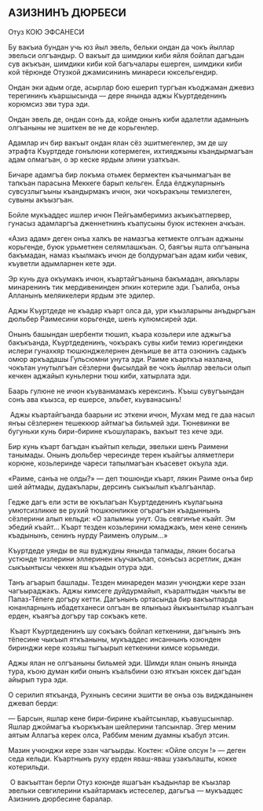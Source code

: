 ## АЗИЗНИНЪ ДЮРБЕСИ

Отуз КОЮ ЭФСАНЕСИ

Бу вакъиа бундан учь юз йыл эвель, бельки ондан да чокъ йыллар эвельси олгъандыр.
О вакъыт да шимдики киби яйля бойлап дагъдан сув акъкъан, шимдики киби кой багъчалары ешерген, шимдики киби кой тёрюнде Отузкой джамисининъ минареси юксельгендир.

Ондан эки адым огде, асырлар бою ешерип тургъан къоджаман джевиз терегининъ къаршысында — дере янында аджы Къуртдеденинъ корюмсиз эви тура эди.

Ондан эвель де, ондан сонъ да, койде онынъ киби адалетли адамнынъ олгъаныны не эшиткен ве не де корьгенлер.

Адамлар ич бир вакъыт ондан ялан сёз эшитмегенлер, эм де шу этрафта Къуртдеде гонълюни котермеген, ихтияджыны къандырмагъан адам олмагъан, о эр кеске ярдым элини узаткъан.

Бичаре адамгъа бир локъма отьмек бермектен къачынмагъан ве тапкъан парасына Меккеге барып кельген.
Ёлда ёлджуларнынъ сувсузлыгъыны къандырмакъ ичюн, эки чокъракъны темизлеген, сувыны акъызгъан.

Бойле мукъаддес ишлер ичюн Пейгьамберимиз акъикъатпервер, гунасыз адамларгъа дженнетнинъ къапусыны буюк истекнен ачкъан.

«Азиз адам» деген онъа халкъ ве намазгъа кетмекте олгъан аджыны корьгенде, буюк урьметнен селямлашкъан.
О, баягъы яшта олгъанына бакъмадан, намаз къылмакъ ичюн де болдурмагъан адам киби чевик, къуветли адымларнен кете эди.

Эр кунь дуа окъумакъ ичюн, къартайгъанына бакъмадан, аякълары минаренинъ тик мердивенинден эпкин котериле эди.
Гъалиба, онъа Алланынъ меляикелери ярдым эте эдилер.

Аджы Къуртдеде не къадар къарт олса да, ури къызларыны анъдыргъан дюльбер Раимесини корьгенде, шенъ кулюмсирей эди.

Онынъ башындан шербенти тюшип, къара козьлери иле аджыгъа бакъкъанда, Къуртдеденинъ, чокъракъ сувы киби темиз юрегиндеки ислери гунахкяр тюшюнджелернен денъише ве атта озюнинъ садыкъ омюр аркъадашы Гульсюмни унута эди.
Раиме къарткъа назлана, чокътан унутылгъан сёзлерни фысылдай ве чокъ йыллар эвельси олып кечкен аджайып куньлерни тюш киби, хатырлата эди.

Баарь гулюне не ичюн къуванмамакъ керексинъ.
Къыш сувугъындан сонъ ава къызса, ер ешерсе, эльбет, кьуванасынъ!

 Аджы къартайгъанда баарьни ис эткени ичюн, Мухам мед ге даа насыл янъы сёзлернен тешеккюр айтмагъа бильмей эди.
Тюневинки ве бугуньки кунь бири-бирине къошуларакъ, вакъыт тез кече эди.

Бир кунь къарт багъдан къайтып кельди, эвельки шенъ Раимени танымады.
Онынъ дюльбер чересинде терен къайгъы аляметлери корюне, козьлеринде чареси тапылмагъан къасевет окъула эди.

«Раиме, санъа не олды?» — деп тюшюнди къарт, лякин Раиме онъа бир шей айтмады, дудакълары, дерсинъ сыкъылып къалгъанлар.

Гедже дагъ ели эсти ве юкълагъан Къуртдеденинъ къулагьына умютсизликке ве рухий тюшкюнликке огърагъан къадыннынъ сёзлерини алып кельди: «О залымны унут.
Озь севгинъе къайт.
Эм эбедий къайт...
Къарт тезден козьлерини юмаджакъ, мен кене сенинъ къадынынъ, сенинъ нурду Раименъ олурым...»

Къуртдеде уянды ве яш вуджудны янында тапмады, лякин босагьа устюнде тизлерини эллеринен къучакълап, сонъсыз асретлик, джан сыкъынтысы чеккен яш къадын отура эди.

Танъ агъарып башлады.
Тезден минареден мазин учюнджи кере эзан чагъыраджакъ.
Аджы кимсеге дуйдурмайып, къаралтыдан чыкъты ве Папаз-Тёпеге догъру кетти.
Дагънынъ ортасында бир вакъытларда юнанларнынъ ибадетханеси олгъан ве ялынъыз йыкъынтылар къалгъан ерден, къаягъа догъру тар сокъакъ кете.

 Къарт Къуртдеденинъ шу сокъакъ бойлап кеткенини, дагънынъ энъ тёпесине чыкъып яткъаныны, мукъаддес инсаннынъ юзюнден биринджи кере козьяш тыгъырып кеткенини кимсе корьмеди.

Аджы ялан не олгъаныны бильмей эди.
Шимди ялан онынъ янында тура, къою думан киби онынъ къальбини озю яткъан юксек дагъдан айырып тура эди.

О серилип яткъанда, Рухнынъ сесини эшитти ве онъа озь виджданынен джевап берди:

— Барсын, яшлар кене бири-бирине къайтсынлар, къавушсынлар.
Яшлар джоймагъа къоркъкъан шейлерини тапсынлар.
Эгер меним аятым Аллагъа керек олса, Раббим меним дуамны къабул этсин.

Мазин учюнджи кере эзан чагъырды.
Коктен: «Ойле олсун !» — деген седа кельди.
Къартнынъ руху ерден яваш-яваш узакълашты, кокке котерильди.

 О вакъыттан берли Отуз коюнде яшагъан къадынлар ве къызлар эвельки севгилерини къайтармакъ истеселер, дагьгъа — мукъадцес Азизнинъ дюрбесине баралар.
